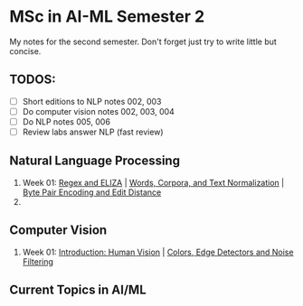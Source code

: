 # MSc in AI-ML Semester 2

My notes for the second semester. Don't forget just try to write little but concise.

## TODOS:
- [ ] Short editions to NLP notes 002, 003
- [ ] Do computer vision notes 002, 003, 004
- [ ] Do NLP notes 005, 006
- [ ] Review labs answer NLP (fast review)

## Natural Language Processing
1. Week 01: [Regex and ELIZA](nlp/001_nlp_regex.md) | [Words, Corpora, and Text Normalization](nlp/002_nlp_text_normalization.md) | [Byte Pair Encoding and Edit Distance](nlp/003_nlp_byte_pair_edit_distance.md)
2. 

## Computer Vision

1. Week 01: [Introduction: Human Vision](computer_vision/001_cv_human_vision.md) | [Colors, Edge Detectors and Noise Filtering]()

## Current Topics in AI/ML
